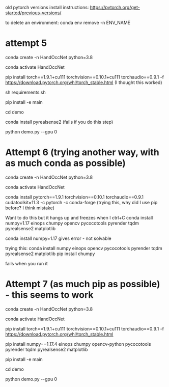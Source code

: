 old pytorch versions install instructions: https://pytorch.org/get-started/previous-versions/

to delete an environment: conda env remove -n ENV_NAME

# attempt 5

conda create -n HandOccNet python=3.8

conda activate HandOccNet

pip install torch==1.9.1+cu111 torchvision==0.10.1+cu111 torchaudio==0.9.1 -f https://download.pytorch.org/whl/torch_stable.html (I thought this worked)

sh requirements.sh

pip install -e main

cd demo

conda install pyrealsense2 (fails if you do this step)

python demo.py --gpu 0


# Attempt 6 (trying another way, with as much conda as possible)

conda create -n HandOccNet python=3.8

conda activate HandOccNet

conda install pytorch==1.9.1 torchvision==0.10.1 torchaudio==0.9.1 cudatoolkit=11.3 -c pytorch -c conda-forge (trying this, why did I use pip before? I think mistake)

Want to do this but it hangs up and freezes when I ctrl+C
conda install numpy=1.17 einops chumpy opencv pycocotools pyrender tqdm pyrealsense2 matplotlib

conda install numpy=1.17 gives error - not solvable

trying this:
conda install numpy einops opencv pycocotools pyrender tqdm pyrealsense2 matplotlib
pip install chumpy 

fails when you run it

# Attempt 7 (as much pip as possible) - this seems to work

conda create -n HandOccNet python=3.8

conda activate HandOccNet

pip install torch==1.9.1+cu111 torchvision==0.10.1+cu111 torchaudio==0.9.1 -f https://download.pytorch.org/whl/torch_stable.html

pip install numpy==1.17.4 einops chumpy opencv-python pycocotools pyrender tqdm pyrealsense2 matplotlib

pip install -e main

cd demo

python demo.py --gpu 0
